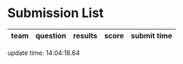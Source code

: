 # Submission List
team    | question  | results  | score | submit time
------|-----:|-----:| ----:|-----


update time: 14:04:18.64 
